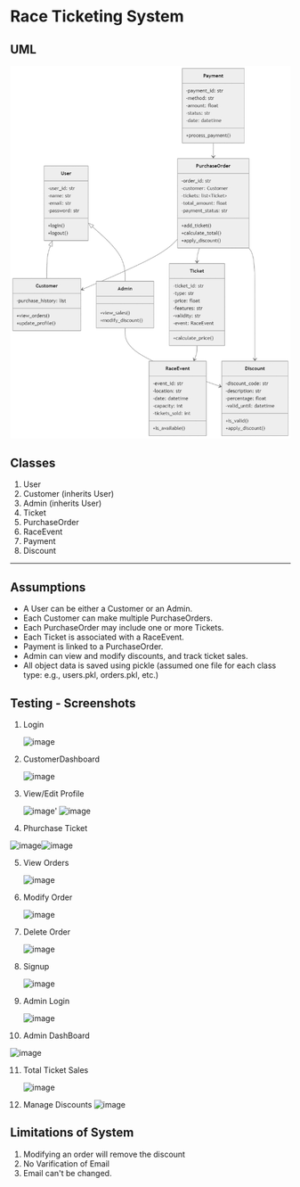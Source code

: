 # Race Ticketing System

## UML
![UML](https://raw.githubusercontent.com/x7mdx/Assignment_3/refs/heads/main/UML.png)


## Classes
1. User 
2. Customer (inherits User)
3. Admin (inherits User)
4. Ticket
5. PurchaseOrder
6. RaceEvent
7. Payment
8. Discount
---
##  Assumptions
- A User can be either a Customer or an Admin.
- Each Customer can make multiple PurchaseOrders.
- Each PurchaseOrder may include one or more Tickets.
- Each Ticket is associated with a RaceEvent.
- Payment is linked to a PurchaseOrder.
- Admin can view and modify discounts, and track ticket sales.
- All object data is saved using pickle (assumed one file for each class type: e.g., users.pkl, orders.pkl, etc.)


## Testing - Screenshots
1. Login
   
   ![image](https://github.com/user-attachments/assets/219b75cc-4a26-41e5-968f-e02b25bc94a9)
2. CustomerDashboard
   
   ![image](https://github.com/user-attachments/assets/b1eaa66e-5685-4d1e-97a4-ca5dbaab294e)
3. View/Edit Profile
   
   ![image](https://github.com/user-attachments/assets/2d958b79-e38a-4f9b-aeac-4b671f3f880e)'
   ![image](https://github.com/user-attachments/assets/c993abc4-9e1f-4ea0-a171-75146df55306)

4. Phurchase Ticket
   
  ![image](https://github.com/user-attachments/assets/1584fb14-d3f1-40d0-b27b-ff4d177fb2ee)![image](https://github.com/user-attachments/assets/d3c4f669-1010-4fee-b94b-0ee1e6c27bae)

5. View Orders
   
   ![image](https://github.com/user-attachments/assets/188837e0-9b5e-4d5a-820d-05ddcaf52068)
6. Modify Order

   ![image](https://github.com/user-attachments/assets/2c5e81d7-4fd4-464d-be50-b06b2938cc05)

7. Delete Order

   ![image](https://github.com/user-attachments/assets/6d73abac-782f-4c3c-9691-a72bf660e906)

8. Signup
   
   ![image](https://github.com/user-attachments/assets/4f928e1c-b95f-4424-ba35-440102dc6bc6)


9. Admin Login

    ![image](https://github.com/user-attachments/assets/b7c7d7fa-ff7e-47ad-a531-272b96a4cd54)

10. Admin DashBoard

![image](https://github.com/user-attachments/assets/07e1b112-e5f5-4a40-ae51-3aac5b6ec0e0)

11. Total Ticket Sales

    ![image](https://github.com/user-attachments/assets/8ed9b484-469a-4331-a8df-e3f8b5707d4f)

13. Manage Discounts
    ![image](https://github.com/user-attachments/assets/f1c0c7f1-2daa-43d0-9957-bd7856d7e652)


   
## Limitations of System

1. Modifying an order will remove the discount
2. No Varification of Email
3. Email can't be changed.


